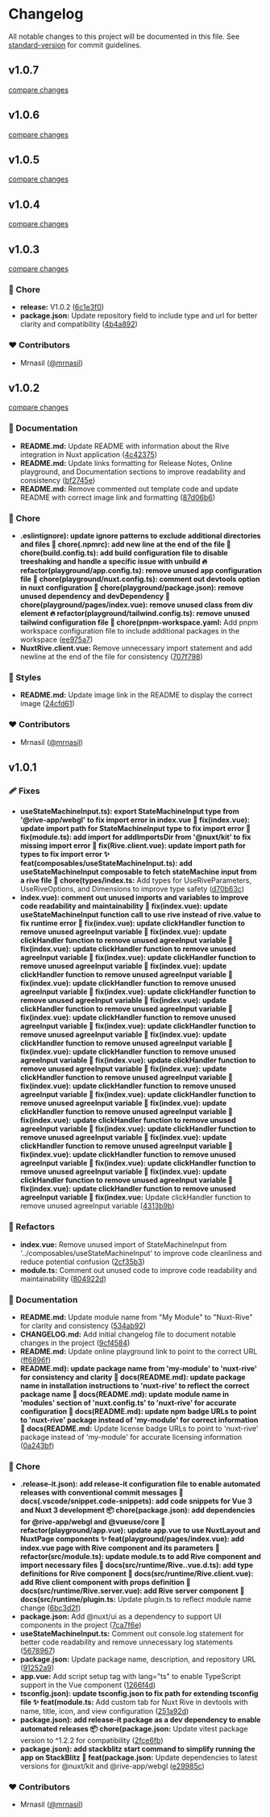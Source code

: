 # Changelog

All notable changes to this project will be documented in this file. See [standard-version](https://github.com/conventional-changelog/standard-version) for commit guidelines.
## v1.0.7

[compare changes](https://github.com/mrnasil/nuxt-rive/compare/v1.0.6...v1.0.7)

## v1.0.6

[compare changes](https://github.com/mrnasil/nuxt-rive/compare/v1.0.5...v1.0.6)

## v1.0.5

[compare changes](https://github.com/mrnasil/nuxt-rive/compare/v1.0.4...v1.0.5)

## v1.0.4

[compare changes](https://github.com/mrnasil/nuxt-rive/compare/v1.0.3...v1.0.4)

## v1.0.3

[compare changes](https://github.com/mrnasil/nuxt-rive/compare/v1.0.2...v1.0.3)

### 🏡 Chore

- **release:** V1.0.2 ([6c1e3f0](https://github.com/mrnasil/nuxt-rive/commit/6c1e3f0))
- **package.json:** Update repository field to include type and url for better clarity and compatibility ([4b4a892](https://github.com/mrnasil/nuxt-rive/commit/4b4a892))

### ❤️ Contributors

- Mrnasil ([@mrnasil](http://github.com/mrnasil))

## v1.0.2

[compare changes](https://github.com/mrnasil/nuxt-rive/compare/v1.0.1...v1.0.2)

### 📖 Documentation

- **README.md:** Update README with information about the Rive integration in Nuxt application ([4c42375](https://github.com/mrnasil/nuxt-rive/commit/4c42375))
- **README.md:** Update links formatting for Release Notes, Online playground, and Documentation sections to improve readability and consistency ([bf2745e](https://github.com/mrnasil/nuxt-rive/commit/bf2745e))
- **README.md:** Remove commented out template code and update README with correct image link and formatting ([87d06b6](https://github.com/mrnasil/nuxt-rive/commit/87d06b6))

### 🏡 Chore

- **.eslintignore): update ignore patterns to exclude additional directories and files 🔧 chore(.npmrc): add new line at the end of the file 🔧 chore(build.config.ts): add build configuration file to disable treeshaking and handle a specific issue with unbuild 🔥 refactor(playground/app.config.ts): remove unused app configuration file 🔧 chore(playground/nuxt.config.ts): comment out devtools option in nuxt configuration 🔧 chore(playground/package.json): remove unused dependency and devDependency 🔧 chore(playground/pages/index.vue): remove unused class from div element 🔥 refactor(playground/tailwind.config.ts): remove unused tailwind configuration file 🔧 chore(pnpm-workspace.yaml:** Add pnpm workspace configuration file to include additional packages in the workspace ([ee975a7](https://github.com/mrnasil/nuxt-rive/commit/ee975a7))
- **NuxtRive.client.vue:** Remove unnecessary import statement and add newline at the end of the file for consistency ([707f798](https://github.com/mrnasil/nuxt-rive/commit/707f798))

### 🎨 Styles

- **README.md:** Update image link in the README to display the correct image ([24cfd61](https://github.com/mrnasil/nuxt-rive/commit/24cfd61))

### ❤️ Contributors

- Mrnasil ([@mrnasil](http://github.com/mrnasil))

## v1.0.1


### 🩹 Fixes

- **useStateMachineInput.ts): export StateMachineInput type from '@rive-app/webgl' to fix import error in index.vue 🔧 fix(index.vue): update import path for StateMachineInput type to fix import error 🔧 fix(module.ts): add import for addImportsDir from '@nuxt/kit' to fix missing import error 🔧 fix(Rive.client.vue): update import path for types to fix import error ✨ feat(composables/useStateMachineInput.ts): add useStateMachineInput composable to fetch stateMachine input from a rive file 🔧 chore(types/index.ts:** Add types for UseRiveParameters, UseRiveOptions, and Dimensions to improve type safety ([d70b63c](https://github.com/mrnasil/nuxt-rive/commit/d70b63c))
- **index.vue): comment out unused imports and variables to improve code readability and maintainability 🔧 fix(index.vue): update useStateMachineInput function call to use rive instead of rive.value to fix runtime error 🔧 fix(index.vue): update clickHandler function to remove unused agreeInput variable 🔧 fix(index.vue): update clickHandler function to remove unused agreeInput variable 🔧 fix(index.vue): update clickHandler function to remove unused agreeInput variable 🔧 fix(index.vue): update clickHandler function to remove unused agreeInput variable 🔧 fix(index.vue): update clickHandler function to remove unused agreeInput variable 🔧 fix(index.vue): update clickHandler function to remove unused agreeInput variable 🔧 fix(index.vue): update clickHandler function to remove unused agreeInput variable 🔧 fix(index.vue): update clickHandler function to remove unused agreeInput variable 🔧 fix(index.vue): update clickHandler function to remove unused agreeInput variable 🔧 fix(index.vue): update clickHandler function to remove unused agreeInput variable 🔧 fix(index.vue): update clickHandler function to remove unused agreeInput variable 🔧 fix(index.vue): update clickHandler function to remove unused agreeInput variable 🔧 fix(index.vue): update clickHandler function to remove unused agreeInput variable 🔧 fix(index.vue): update clickHandler function to remove unused agreeInput variable 🔧 fix(index.vue): update clickHandler function to remove unused agreeInput variable 🔧 fix(index.vue): update clickHandler function to remove unused agreeInput variable 🔧 fix(index.vue): update clickHandler function to remove unused agreeInput variable 🔧 fix(index.vue): update clickHandler function to remove unused agreeInput variable 🔧 fix(index.vue): update clickHandler function to remove unused agreeInput variable 🔧 fix(index.vue): update clickHandler function to remove unused agreeInput variable 🔧 fix(index.vue): update clickHandler function to remove unused agreeInput variable 🔧 fix(index.vue): update clickHandler function to remove unused agreeInput variable 🔧 fix(index.vue): update clickHandler function to remove unused agreeInput variable 🔧 fix(index.vue): update clickHandler function to remove unused agreeInput variable 🔧 fix(index.vue:** Update clickHandler function to remove unused agreeInput variable ([4313b9b](https://github.com/mrnasil/nuxt-rive/commit/4313b9b))

### 💅 Refactors

- **index.vue:** Remove unused import of StateMachineInput from '../composables/useStateMachineInput' to improve code cleanliness and reduce potential confusion ([2cf35b3](https://github.com/mrnasil/nuxt-rive/commit/2cf35b3))
- **module.ts:** Comment out unused code to improve code readability and maintainability ([804922d](https://github.com/mrnasil/nuxt-rive/commit/804922d))

### 📖 Documentation

- **README.md:** Update module name from "My Module" to "Nuxt-Rive" for clarity and consistency ([534ab92](https://github.com/mrnasil/nuxt-rive/commit/534ab92))
- **CHANGELOG.md:** Add initial changelog file to document notable changes in the project ([9cf4584](https://github.com/mrnasil/nuxt-rive/commit/9cf4584))
- **README.md:** Update online playground link to point to the correct URL ([ff6896f](https://github.com/mrnasil/nuxt-rive/commit/ff6896f))
- **README.md): update package name from 'my-module' to 'nuxt-rive' for consistency and clarity 📝 docs(README.md): update package name in installation instructions to 'nuxt-rive' to reflect the correct package name 📝 docs(README.md): update module name in 'modules' section of 'nuxt.config.ts' to 'nuxt-rive' for accurate configuration 📝 docs(README.md): update npm badge URLs to point to 'nuxt-rive' package instead of 'my-module' for correct information 📝 docs(README.md:** Update license badge URLs to point to 'nuxt-rive' package instead of 'my-module' for accurate licensing information ([0a243bf](https://github.com/mrnasil/nuxt-rive/commit/0a243bf))

### 🏡 Chore

- **.release-it.json): add release-it configuration file to enable automated releases with conventional commit messages 📝 docs(.vscode/snippet.code-snippets): add code snippets for Vue 3 and Nuxt 3 development 📦 chore(package.json): add dependencies for @rive-app/webgl and @vueuse/core 🔨 refactor(playground/app.vue): update app.vue to use NuxtLayout and NuxtPage components ✨ feat(playground/pages/index.vue): add index.vue page with Rive component and its parameters 🔨 refactor(src/module.ts): update module.ts to add Rive component and import necessary files 📝 docs(src/runtime/Rive..vue.d.ts): add type definitions for Rive component 📝 docs(src/runtime/Rive.client.vue): add Rive client component with props definition 📝 docs(src/runtime/Rive.server.vue): add Rive server component 📝 docs(src/runtime/plugin.ts:** Update plugin.ts to reflect module name change ([6bc3d2f](https://github.com/mrnasil/nuxt-rive/commit/6bc3d2f))
- **package.json:** Add @nuxt/ui as a dependency to support UI components in the project ([7ca7f6e](https://github.com/mrnasil/nuxt-rive/commit/7ca7f6e))
- **useStateMachineInput.ts:** Comment out console.log statement for better code readability and remove unnecessary log statements ([5678967](https://github.com/mrnasil/nuxt-rive/commit/5678967))
- **package.json:** Update package name, description, and repository URL ([91252a9](https://github.com/mrnasil/nuxt-rive/commit/91252a9))
- **app.vue:** Add script setup tag with lang="ts" to enable TypeScript support in the Vue component ([1266f4d](https://github.com/mrnasil/nuxt-rive/commit/1266f4d))
- **tsconfig.json): update tsconfig.json to fix path for extending tsconfig file ✨ feat(module.ts:** Add custom tab for Nuxt Rive in devtools with name, title, icon, and view configuration ([251a92d](https://github.com/mrnasil/nuxt-rive/commit/251a92d))
- **package.json): add release-it package as a dev dependency to enable automated releases 📦 chore(package.json:** Update vitest package version to ^1.2.2 for compatibility ([2fce6fb](https://github.com/mrnasil/nuxt-rive/commit/2fce6fb))
- **package.json): add stackblitz start command to simplify running the app on StackBlitz 🚀 feat(package.json:** Update dependencies to latest versions for @nuxt/kit and @rive-app/webgl ([e29985c](https://github.com/mrnasil/nuxt-rive/commit/e29985c))

### ❤️ Contributors

- Mrnasil ([@mrnasil](http://github.com/mrnasil))

